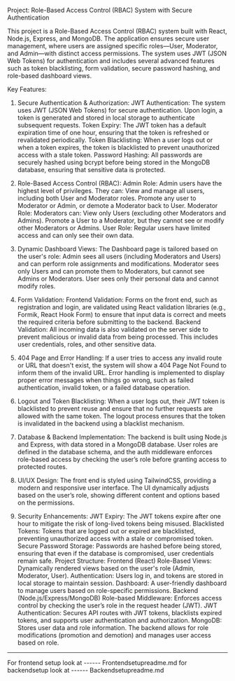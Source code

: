 Project: Role-Based Access Control (RBAC) System with Secure Authentication


This project is a Role-Based Access Control (RBAC) system built with React, Node.js, Express, and MongoDB. The application ensures secure user management, where users are assigned specific roles—User, Moderator, and Admin—with distinct access permissions. The system uses JWT (JSON Web Tokens) for authentication and includes several advanced features such as token blacklisting, form validation, secure password hashing, and role-based dashboard views.

Key Features:

1. Secure Authentication & Authorization:
JWT Authentication: The system uses JWT (JSON Web Tokens) for secure authentication. Upon login, a token is generated and stored in local storage to authenticate subsequent requests.
Token Expiry: The JWT token has a default expiration time of one hour, ensuring that the token is refreshed or revalidated periodically.
Token Blacklisting: When a user logs out or when a token expires, the token is blacklisted to prevent unauthorized access with a stale token.
Password Hashing: All passwords are securely hashed using bcrypt before being stored in the MongoDB database, ensuring that sensitive data is protected.

2. Role-Based Access Control (RBAC):
Admin Role: Admin users have the highest level of privileges. They can:
View and manage all users, including both User and Moderator roles.
Promote any user to Moderator or Admin, or demote a Moderator back to User.
Moderator Role: Moderators can:
View only Users (excluding other Moderators and Admins).
Promote a User to a Moderator, but they cannot see or modify other Moderators or Admins.
User Role: Regular users have limited access and can only see their own data.


3. Dynamic Dashboard Views:
The Dashboard page is tailored based on the user's role:
Admin sees all users (including Moderators and Users) and can perform role assignments and modifications.
Moderator sees only Users and can promote them to Moderators, but cannot see Admins or Moderators.
User sees only their personal data and cannot modify roles.

4. Form Validation:
Frontend Validation: Forms on the front end, such as registration and login, are validated using React validation libraries (e.g., Formik, React Hook Form) to ensure that input data is correct and meets the required criteria before submitting to the backend.
Backend Validation: All incoming data is also validated on the server side to prevent malicious or invalid data from being processed. This includes user credentials, roles, and other sensitive data.


5. 404 Page and Error Handling:
If a user tries to access any invalid route or URL that doesn't exist, the system will show a 404 Page Not Found to inform them of the invalid URL.
Error handling is implemented to display proper error messages when things go wrong, such as failed authentication, invalid token, or a failed database operation.


6. Logout and Token Blacklisting:
When a user logs out, their JWT token is blacklisted to prevent reuse and ensure that no further requests are allowed with the same token.
The logout process ensures that the token is invalidated in the backend using a blacklist mechanism.


7. Database & Backend Implementation:
The backend is built using Node.js and Express, with data stored in a MongoDB database.
User roles are defined in the database schema, and the auth middleware enforces role-based access by checking the user’s role before granting access to protected routes.

8. UI/UX Design:
The front end is styled using TailwindCSS, providing a modern and responsive user interface.
The UI dynamically adjusts based on the user’s role, showing different content and options based on the permissions.



9. Security Enhancements:
JWT Expiry: The JWT tokens expire after one hour to mitigate the risk of long-lived tokens being misused.
Blacklisted Tokens: Tokens that are logged out or expired are blacklisted, preventing unauthorized access with a stale or compromised token.
Secure Password Storage: Passwords are hashed before being stored, ensuring that even if the database is compromised, user credentials remain safe.
Project Structure:
Frontend (React)
Role-Based Views: Dynamically rendered views based on the user's role (Admin, Moderator, User).
Authentication: Users log in, and tokens are stored in local storage to maintain session.
Dashboard: A user-friendly dashboard to manage users based on role-specific permissions.
Backend (Node.js/Express/MongoDB)
Role-based Middleware: Enforces access control by checking the user’s role in the request header (JWT).
JWT Authentication: Secures API routes with JWT tokens, blacklists expired tokens, and supports user authentication and authorization.
MongoDB: Stores user data and role information. The backend allows for role modifications (promotion and demotion) and manages user access based on role.


*************************************************************************************************
For frontend setup look at    ------       Frontendsetupreadme.md
for backendsetup look  at     ------       Backendsetupreadme.md
